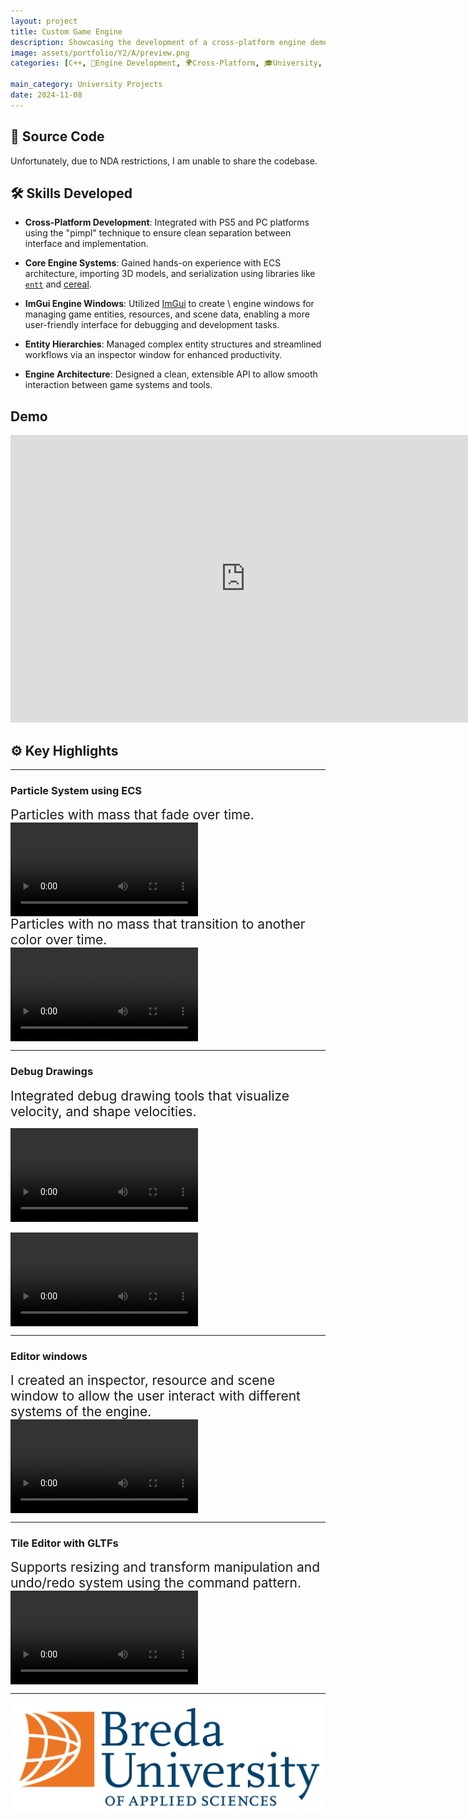 ```yaml
---
layout: project
title: Custom Game Engine
description: Showcasing the development of a cross-platform engine demo with features including particle systems, ECS architecture, inspector hierarchies, and GLTF support for 3D models.
image: assets/portfolio/Y2/A/preview.png
categories: [C++, 🔧Engine Development, 🌍Cross-Platform, 🎓University, 🛠️Tools]

main_category: University Projects
date: 2024-11-08
---
```


## 📂 Source Code

Unfortunately, due to NDA restrictions, I am unable to share the codebase.

## 🛠️ Skills Developed

- **Cross-Platform Development**: Integrated with PS5 and PC platforms using the "pimpl" technique to ensure clean separation between interface and implementation.
  
- **Core Engine Systems**: Gained hands-on experience with ECS architecture, importing 3D models, and serialization using libraries like [`entt`](https://github.com/skypjack/entt) and [cereal](https://github.com/USCiLab/cereal).
- **ImGui Engine Windows**: Utilized [ImGui](https://github.com/ocornut/imgui) to create \\ engine windows for managing game entities, resources, and scene data, enabling a more user-friendly interface for debugging and development tasks.

- **Entity Hierarchies**: Managed complex entity structures and streamlined workflows via an inspector window for enhanced productivity.
  
- **Engine Architecture**: Designed a clean, extensible API to allow smooth interaction between game systems and tools.

## Demo
<iframe width="751" height="460" src="https://www.youtube.com/embed/WFJyYSXYuOM?si=PgACObtNaUXSW1hL" title="YouTube video player" frameborder="0" allow="accelerometer; autoplay; clipboard-write; encrypted-media; gyroscope; picture-in-picture; web-share" referrerpolicy="strict-origin-when-cross-origin" allowfullscreen></iframe>

## ⚙️ Key Highlights

---

### **Particle System** using ECS



<div style="display: flex; justify-content: space-between; align-items: center; gap: 20px;">
  <div style="flex: 1; font-size: 1.5em; display: flex; align-items: center;">
    Particles with mass that fade over time.
  </div>
</div>

<div style="display: flex; justify-content: space-between; align-items: center; gap: 20px;">
  <video src="/assets/portfolio/Y2/A/fire.mp4" style="flex-shrink: 0; max-width: 100%; object-fit: contain;" controls alt="particle video"></video>
</div>

<div style="display: flex; justify-content: space-between; align-items: center; gap: 20px;">
  <div style="flex: 1; font-size: 1.5em; display: flex; align-items: center;">
    Particles with no mass that transition to another color over time.
  </div>
</div>

<div style="display: flex; justify-content: space-between; align-items: center; gap: 20px;">
  <video src="/assets/portfolio/Y2/A/sparks.mp4" style="flex-shrink: 0; max-width: 100%; object-fit: contain;" controls alt="particle video"></video>
</div>

---

### **Debug Drawings**

<div style="display: flex; justify-content: space-between; align-items: center; gap: 20px;">
  <div style="flex: 1; font-size: 1.5em; display: flex; align-items: center;">
    Integrated debug drawing tools that visualize velocity, and shape velocities.
  </div>
  
</div>
<div style="display: flex; justify-content: space-between; align-items: center; gap: 20px;">

 <video src="/assets/portfolio/Y2/A/velocity_visualization.mp4" style="flex-shrink: 0; max-width: 100%; object-fit: contain;" controls alt="velocity drawing" ></video>
</div>
<div style="display: flex; justify-content: space-between; align-items: center; gap: 20px;">
  <video src="/assets/portfolio/Y2/A/cone_visualization.mp4" style="flex-shrink: 0; max-width: 100%; object-fit: contain;" controls alt="cone drawing" ></video>
  
</div>


---

### **Editor windows**

<div style="display: flex; justify-content: space-between; align-items: center; gap: 20px;">
  <div style="flex: 1; font-size: 1.5em; display: flex; align-items: center;">
    I created an inspector, resource and scene window to allow the user interact with different systems of the engine.
  </div>
</div>
<div style="display: flex; justify-content: space-between; align-items: center; gap: 20px;">
  <video src="/assets/portfolio/Y2/A/parenting.mp4" style="flex-shrink: 0; max-width: 100%; object-fit: contain;" controls alt="Inspector Hierarchies" ></video>
</div>

---

### **Tile Editor with GLTFs**

<div style="display: flex; justify-content: space-between; align-items: center; gap: 20px;">
  <div style="flex: 1; font-size: 1.5em; display: flex; align-items: center;">
    Supports resizing and transform manipulation and undo/redo system using the command pattern.
  </div>
</div>
<div style="display: flex; justify-content: space-between; align-items: center; gap: 20px;">
  <video src="/assets/portfolio/Y2/A/tile.mp4" style="flex-shrink: 0; max-width: 100%; object-fit: contain;" controls alt="Inspector Hierarchies" ></video>
</div>

---

![alt text](../assets/portfolio/logo.png)
